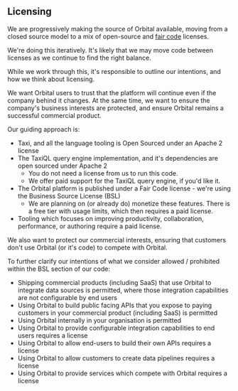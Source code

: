 ## Licensing

We are progressively making the source of Orbital available, moving from a closed source model 
to a mix of open-source and [fair code](https://faircode.io/) licenses.

We're doing this iteratively.  It's likely that we may move code between licenses as we continue to find the right balance.

While we work through this, it's responsible to outline our intentions, and how we think about licensing.

We want Orbital users to trust that the platform will continue even if the company behind it changes. 
At the same time, we want to ensure the company's business interests are protected, and ensure Orbital remains a successful commercial product.

Our guiding approach is:
 * Taxi, and all the language tooling is Open Sourced under an Apache 2 license
 * The TaxiQL query engine implementation, and it's dependencies are open sourced under Apache 2
   * You do not need a license from us to run this code.
   * We offer paid support for the TaxiQL query engine, if you'd like it. 
 * The Orbital platform is published under a Fair Code license - we're using the Business Source License (BSL)
   * We are planning on (or already do) monetize these features.  There is a free tier with usage limits, which then requires a paid license.
 * Tooling which focuses on improving productivity, collaboration, performance, or authoring require a paid license.


We also want to protect our commercial interests, ensuring that customers don't use Orbital (or it's code) to compete with Orbital.

To further clarify our intentions of what we consider allowed / prohibited within the BSL section of our code:
 * Shipping commercial products (including SaaS) that use Orbital to integrate data sources is permitted, where those integration capabilities are not configurable by end users
 * Using Orbital to build public facing APIs that you expose to paying customers in your commercial product (including SaaS) is permitted
 * Using Orbital internally in your organisation is permitted
 * Using Orbital to provide configurable integration capabilities to end users requires a license
 * Using Orbital to allow end-users to build their own APIs requires a license
 * Using Orbital to allow customers to create data pipelines requires a license
 * Using Orbital to provide services which compete with Orbital requires a license


